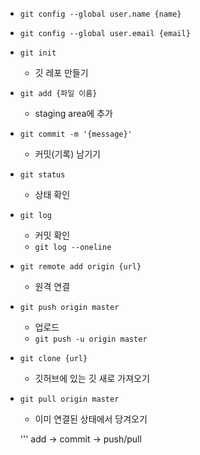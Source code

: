 - `git config --global user.name {name}`
- `git config --global user.email {email}`
- `git init`
	- 깃 레포 만들기
- `git add {파일 이름}`
	- staging area에 추가
- `git commit -m '{message}'`
	- 커밋(기록) 남기기
- `git status`
	- 상태 확인
- `git log`
	- 커밋 확인
	- `git log --oneline`
- `git remote add origin {url}`
	- 원격 연결
- `git push origin master`
	- 업로드
	- `git push -u origin master`


- `git clone {url}`
	- 깃허브에 있는 깃 새로 가져오기
- `git pull origin master`
	- 이미 연결된 상태에서 당겨오기

	'''
	add -> commit -> push/pull
	